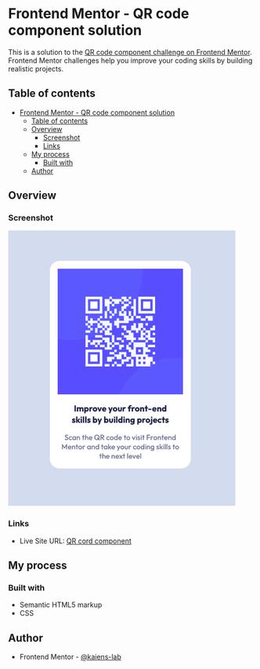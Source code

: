 # Frontend Mentor - QR code component solution

This is a solution to the [QR code component challenge on Frontend Mentor](https://www.frontendmentor.io/challenges/qr-code-component-iux_sIO_H). Frontend Mentor challenges help you improve your coding skills by building realistic projects.

## Table of contents

- [Frontend Mentor - QR code component solution](#frontend-mentor---qr-code-component-solution)
  - [Table of contents](#table-of-contents)
  - [Overview](#overview)
    - [Screenshot](#screenshot)
    - [Links](#links)
  - [My process](#my-process)
    - [Built with](#built-with)
  - [Author](#author)

## Overview

### Screenshot

![](./images/Screenshot.png)

### Links

- Live Site URL: [QR cord component](https://kaiens-lab.github.io/frontend-mentor-solutions/01-qr-cord-component/)

## My process

### Built with

- Semantic HTML5 markup
- CSS

## Author

- Frontend Mentor - [@kaiens-lab](https://www.frontendmentor.io/profile/kaiens-lab)
